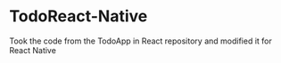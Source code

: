 # TodoReact-Native
Took the code from the TodoApp in React repository and modified it for React Native
